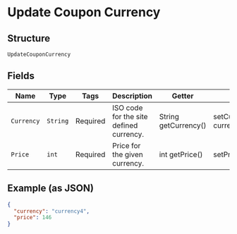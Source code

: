 
# Update Coupon Currency

## Structure

`UpdateCouponCurrency`

## Fields

| Name | Type | Tags | Description | Getter | Setter |
|  --- | --- | --- | --- | --- | --- |
| `Currency` | `String` | Required | ISO code for the site defined currency. | String getCurrency() | setCurrency(String currency) |
| `Price` | `int` | Required | Price for the given currency. | int getPrice() | setPrice(int price) |

## Example (as JSON)

```json
{
  "currency": "currency4",
  "price": 146
}
```

